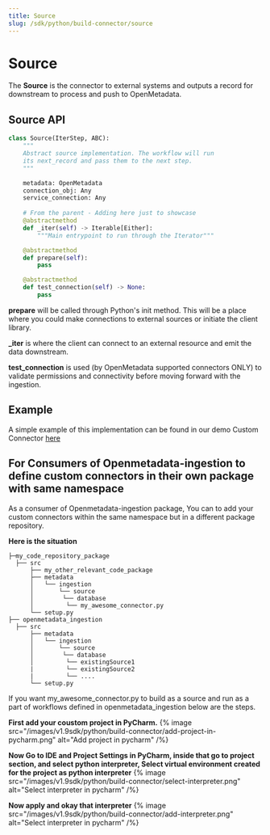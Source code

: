 ```yaml
---
title: Source
slug: /sdk/python/build-connector/source
---
```


# Source

The **Source** is the connector to external systems and outputs a record for downstream to process and push to OpenMetadata.

## Source API

```python
class Source(IterStep, ABC):
    """
    Abstract source implementation. The workflow will run
    its next_record and pass them to the next step.
    """

    metadata: OpenMetadata
    connection_obj: Any
    service_connection: Any
  
    # From the parent - Adding here just to showcase
    @abstractmethod
    def _iter(self) -> Iterable[Either]:
        """Main entrypoint to run through the Iterator"""

    @abstractmethod
    def prepare(self):
        pass

    @abstractmethod
    def test_connection(self) -> None:
        pass
```

**prepare** will be called through Python's init method. This will be a place where you could make connections to external sources or initiate the client library.

**_iter** is where the client can connect to an external resource and emit the data downstream.

**test_connection** is used (by OpenMetadata supported connectors ONLY) to validate permissions and connectivity before moving forward with the ingestion.


## Example

A simple example of this implementation can be found in our demo Custom Connector [here](https://github.com/open-metadata/openmetadata-demo/blob/main/custom-connector/connector/my_csv_connector.py)

## For Consumers of Openmetadata-ingestion to define custom connectors in their own package with same namespace

As a consumer of Openmetadata-ingestion package, You can to add your custom connectors within the same namespace but in a different package repository.

**Here is the situation**

```
├─my_code_repository_package
  ├── src
      ├── my_other_relevant_code_package
      ├── metadata
      │   └── ingestion
      │       └── source
      │        └── database
      │         └── my_awesome_connector.py
      └── setup.py
├── openmetadata_ingestion
  ├── src
      ├── metadata
      │   └── ingestion
      │       └── source
      │        └── database
      │         └── existingSource1
      |         └── existingSource2
      |         └── ....
      └── setup.py
```

If you want my_awesome_connector.py to build as a source and run as a part of workflows defined in openmetadata_ingestion below are the steps.

**First add your coustom project in PyCharm.**
{% image
src="/images/v1.9sdk/python/build-connector/add-project-in-pycharm.png"
alt="Add project in pycharm"
 /%}

**Now Go to IDE and Project Settings in PyCharm, inside that go to project section, and select python interpreter, Select virtual environment created for the project as python interpreter**
{% image
src="/images/v1.9sdk/python/build-connector/select-interpreter.png"
alt="Select interpreter in pycharm"
 /%}

**Now apply and okay that interpreter**
{% image
src="/images/v1.9sdk/python/build-connector/add-interpreter.png"
alt="Select interpreter in pycharm"
 /%}
